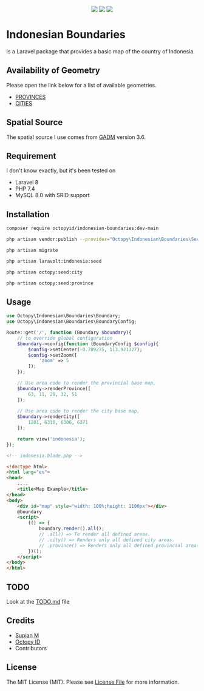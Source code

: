 <p align="center">
    <img src="https://poser.pugx.org/octopyid/indonesian-boundaries/license">
    <img src="https://poser.pugx.org/octopyid/indonesian-boundaries/v">
    <img src="https://poser.pugx.org/octopyid/indonesian-boundaries/downloads">
</p>

# Indonesian Boundaries

Is a Laravel package that provides a basic map of the country of Indonesia.

## Availability of Geometry

Please open the link below for a list of available geometries.

- [PROVINCES](PROVINCES.md)
- [CITIES](CITIES.md)

## Spatial Source

The spatial source I use comes from [GADM](https://gadm.org/index.html) version 3.6.

## Requirement
I don't know exactly, but it's been tested on
 - Laravel 8
 - PHP 7.4
 - MySQL 8.0 with SRID support

## Installation

```bash
composer require octopyid/indonesian-boundaries:dev-main

php artisan vendor:publish --provider="Octopy\Indonesian\Boundaries\ServiceProvider"

php artisan migrate

php artisan laravolt:indonesia:seed

php artisan octopy:seed:city

php artisan octopy:seed:province
```

## Usage

```php
use Octopy\Indonesian\Boundaries\Boundary;
use Octopy\Indonesian\Boundaries\BoundaryConfig;

Route::get('/', function (Boundary $boundary){
	// to override global configuration
    $boundary->config(function (BoundaryConfig $config){
    	$config->setCenter(-0.789275, 113.921327);
    	$config->setZoom([
            'zoom' => 5
        ]);
    });

    // Use area code to render the provincial base map,
    $boundary->renderProvince([
        63, 11, 20, 32, 51
    ]);
    
    // Use area code to render the city base map,
    $boundary->renderCity([
        1201, 6310, 6306, 6371
    ]);

    return view('indonesia');
});

```

```html
<!-- indonesia.blade.php -->

<!doctype html>
<html lang="en">
<head>
    ....
    <title>Map Example</title>
</head>
<body>
    <div id="map" style="width: 100%;height: 1100px"></div>
    @boundary
    <script>
        (() => {
            boundary.render().all();
            // .all() => To render all defined areas.
            // .city() => Renders only all defined city areas.
            // .province() => Renders only all defined provincial areas.
        })();
    </script>
</body>
</html>

```

## TODO
Look at the [TODO.md](TODO.md) file

## Credits

- [Supian M](https://github.com/SupianIDz)
- [Octopy ID](https://github.com/OctopyID)
- Contributors

## License
The MIT License (MIT). Please see [License File](https://github.com/SupianIDz/LaraPersonate/blob/master/LICENSE) for more information.